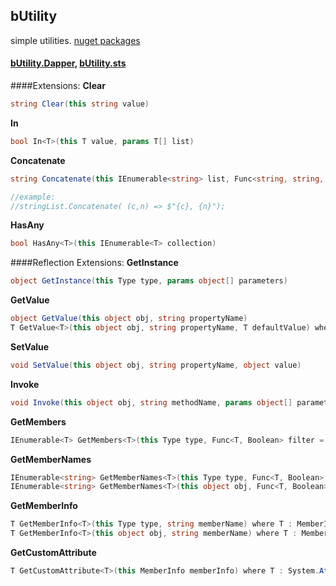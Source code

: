 ## bUtility
simple utilities. [nuget packages](https://www.nuget.org/packages?q=butility)
#### [bUtility.Dapper](docs/butility.dapper.md), [bUtility.sts](docs/butility.sts.md)
####Extensions:
**Clear**
``` c#
string Clear(this string value)
```

**In**
``` c#
bool In<T>(this T value, params T[] list)
```

**Concatenate**
``` c#
string Concatenate(this IEnumerable<string> list, Func<string, string, string> pattern)

//example: 
//stringList.Concatenate( (c,n) => $"{c}, {n}");
```

**HasAny**
``` c#
bool HasAny<T>(this IEnumerable<T> collection)
```

####Reflection Extensions:
**GetInstance**
``` c#
object GetInstance(this Type type, params object[] parameters)
```

**GetValue**
``` c#
object GetValue(this object obj, string propertyName)
T GetValue<T>(this object obj, string propertyName, T defaultValue) where T : class
```


**SetValue**
``` c#
void SetValue(this object obj, string propertyName, object value)
```

**Invoke**
``` c#
void Invoke(this object obj, string methodName, params object[] parameters)
```

**GetMembers**
``` c#
IEnumerable<T> GetMembers<T>(this Type type, Func<T, Boolean> filter = null) where T :MemberInfo
```

**GetMemberNames**
``` c#
IEnumerable<string> GetMemberNames<T>(this Type type, Func<T, Boolean> filter = null) where T :MemberInfo
IEnumerable<string> GetMemberNames<T>(this object obj, Func<T, Boolean> filter = null) where T :MemberInfo
```

**GetMemberInfo**
``` c#
T GetMemberInfo<T>(this Type type, string memberName) where T : MemberInfo
T GetMemberInfo<T>(this object obj, string memberName) where T : MemberInfo
```

**GetCustomAttribute**
```c#
T GetCustomAttribute<T>(this MemberInfo memberInfo) where T : System.Attribute
```


``` c#
```


